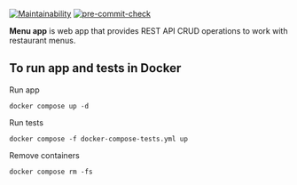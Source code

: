 [![Maintainability](https://api.codeclimate.com/v1/badges/299b5686e1ff7bdb76a8/maintainability)](https://codeclimate.com/github/Acemore/YLab_University_python_intensive_project/maintainability)
[![pre-commit-check](https://github.com/Acemore/YLab_University_python_intensive_project/actions/workflows/pre-commit.yml/badge.svg?branch=main)](https://github.com/Acemore/YLab_University_python_intensive_project/actions/workflows/pre-commit.yml)

**Menu app** is web app that provides REST API CRUD operations to work with restaurant menus.

## To run app and tests in Docker

Run app

```
docker compose up -d
```

Run tests

```
docker compose -f docker-compose-tests.yml up
```

Remove containers

```
docker compose rm -fs
```

